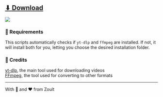 ## [⬇ Download](https://raw.githack.com/Zoult/mp3downloader/main/MP3%20Downloader.bat)
![](https://cdn.discordapp.com/attachments/923633338378489856/1128395057419014184/image.png)

### 📖 Requirements
This scripts automatically checks if `yt-dlp` and `ffmpeg` are installed.
If not, it will install both for you, letting you choose the desired installation folder.

### 👥 Credits
[yt-dlp](https://github.com/yt-dlp/yt-dlp), the main tool used for downloading videos
<br>[FFmpeg](https://github.com/FFmpeg/FFmpeg), the tool used for converting to other formats</br>

---

With 🎨 and ❤ from Zoult
